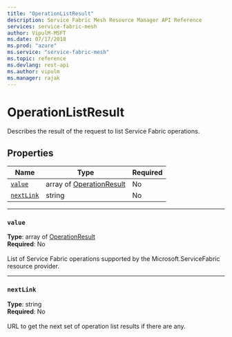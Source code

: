 ```yaml
---
title: "OperationListResult"
description: Service Fabric Mesh Resource Manager API Reference
services: service-fabric-mesh
author: VipulM-MSFT
ms.date: 07/17/2018
ms.prod: "azure"
ms.service: "service-fabric-mesh"
ms.topic: reference
ms.devlang: rest-api
ms.author: vipulm
ms.manager: rajak
---
```

# OperationListResult

Describes the result of the request to list Service Fabric operations.

## Properties
| Name | Type | Required |
| --- | --- | --- |
| [`value`](#value) | array of [OperationResult](sfmeshrp-model-operationresult.md) | No |
| [`nextLink`](#nextlink) | string | No |

____
### `value`
__Type__: array of [OperationResult](sfmeshrp-model-operationresult.md) <br/>
__Required__: No<br/>
<br/>
List of Service Fabric operations supported by the Microsoft.ServiceFabric resource provider.

____
### `nextLink`
__Type__: string <br/>
__Required__: No<br/>
<br/>
URL to get the next set of operation list results if there are any.
